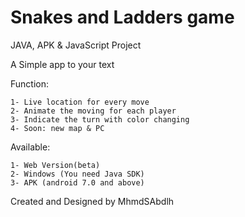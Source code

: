 # Snakes and Ladders game
JAVA, APK & JavaScript Project

A Simple app to your text

Function:

	1- Live location for every move
	2- Animate the moving for each player
	3- Indicate the turn with color changing
	4- Soon: new map & PC

Available:

	1- Web Version(beta)
	2- Windows (You need Java SDK)
	3- APK (android 7.0 and above)

Created and Designed by MhmdSAbdlh
